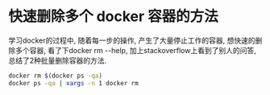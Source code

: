 # 快速删除多个 docker 容器的方法


学习docker的过程中, 随着每一步的操作, 产生了大量停止工作的容器, 想快速的删除多个容器, 看了下docker rm --help, 加上stackoverflow上看到了别人的问答, 总结了2种批量删除容器的方法.


```sh
docker rm $(docker ps -qa)
docker ps -qa | xargs -n 1 docker rm
```

